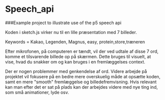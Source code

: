 # Speech_api

###Example project to illustrate use of the p5 speech api

Koden i sketch.js virker nu til en lille præsentation med 7 billeder. 

Keywords = Kakao, Legenden, Magnus, easy, protein,store,træneren

Efter mikrofonen, på computeren er tændt, vil der ved udtale af disse 7 ord, komme et tilsvarende billede op på skærmen. Dette bruges til visuelt, at vise, hvad du snakker om og kan bruges i en fremlæggelses context. 

Der er nogen problemmer med genkendelse af ord. Videre arbejde på projektet vil fokusere på en bedre mere overskuelig måde at opsætte koden, samt en mere "smooth" fremlæggelse og billedefremvisning. Hvis relevant kan man efter det er sat på plads kan der arbejdes videre med nye ting ind, som små animationer, lyde osv. 